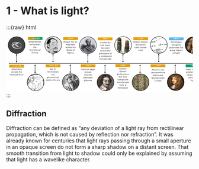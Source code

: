 # 1 - What is light?

:::{raw} html
<div style="overflow-x:auto; width:100%; text-align:center;">
  <img src="../figures/history.png"
       style="max-width:none; height:auto; display:block; margin:0 auto;">
</div>
:::


Diffraction
---
Diffraction can be defined as “any deviation of a light ray from rectilinear propagation, which is not caused by reflection nor refraction”.
It was already known for centuries that light rays passing through a small aperture in an opaque screen do not form a sharp shadow on a distant screen. That smooth transition from light to shadow could only be explained by assuming that light has a wavelike character.
